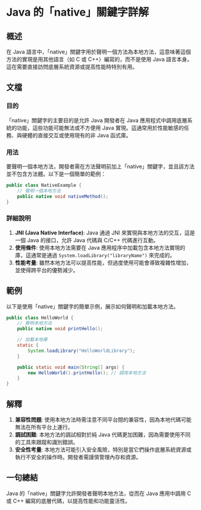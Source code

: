<!--
Meta Description: # Java 的「native」關鍵字詳解 ## 概述 在 Java 語言中，「native」關鍵字用於聲明一個方法為本地方法，這意味著這個方法的實現是用其他語言（如 C 或 C++）編寫的，而不是使用 Java 語言本身。這在需要直接訪問底層系統資源或提高性能時特別有用。 ## 文檔 ### 目的...
Meta Keywords: java, native, public, void, class
-->

# Java 的「native」關鍵字詳解

## 概述
在 Java 語言中，「native」關鍵字用於聲明一個方法為本地方法，這意味著這個方法的實現是用其他語言（如 C 或 C++）編寫的，而不是使用 Java 語言本身。這在需要直接訪問底層系統資源或提高性能時特別有用。

## 文檔
### 目的
「native」關鍵字的主要目的是允許 Java 開發者在 Java 應用程式中調用底層系統的功能，這些功能可能無法或不方便用 Java 實現。這通常用於性能敏感的任務、與硬體的直接交互或使用現有的非 Java 函式庫。

### 用法
要聲明一個本地方法，開發者需在方法聲明前加上「native」關鍵字，並且該方法並不包含方法體。以下是一個簡單的範例：

```java
public class NativeExample {
    // 聲明一個本地方法
    public native void nativeMethod();
}
```

### 詳細說明
1. **JNI (Java Native Interface)**: Java 通過 JNI 來實現與本地方法的交互，這是一個 Java 的接口，允許 Java 代碼與 C/C++ 代碼進行互動。
2. **使用條件**: 使用本地方法需要在 Java 應用程序中加載包含本地方法實現的庫，這通常是通過 `System.loadLibrary("libraryName")` 來完成的。
3. **性能考量**: 雖然本地方法可以提高性能，但過度使用可能會導致複雜性增加，並使得跨平台的優勢減少。

## 範例
以下是使用「native」關鍵字的簡單示例，展示如何聲明和加載本地方法。

```java
public class HelloWorld {
    // 聲明本地方法
    public native void printHello();

    // 加載本地庫
    static {
        System.loadLibrary("HelloWorldLibrary");
    }

    public static void main(String[] args) {
        new HelloWorld().printHello(); // 調用本地方法
    }
}
```

## 解釋
1. **兼容性問題**: 使用本地方法時需注意不同平台間的兼容性，因為本地代碼可能無法在所有平台上運行。
2. **調試困難**: 本地方法的調試相對於純 Java 代碼更加困難，因為需要使用不同的工具來跟蹤和識別錯誤。
3. **安全性考量**: 本地方法可能引入安全風險，特別是當它們操作底層系統資源或執行不安全的操作時。開發者需謹慎管理內存和資源。

## 一句總結
Java 的「native」關鍵字允許開發者聲明本地方法，從而在 Java 應用中調用 C 或 C++ 編寫的底層代碼，以提高性能和功能靈活性。